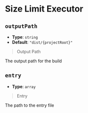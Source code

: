 
<!-- Generated by @storm-software/untyped -->
<!-- Do not edit this file directly -->

# Size Limit Executor

## `outputPath`
- **Type**: `string`
- **Default**: `"dist/{projectRoot}"`

> Output Path


The output path for the build


## `entry`
- **Type**: `array`

> Entry


The path to the entry file


